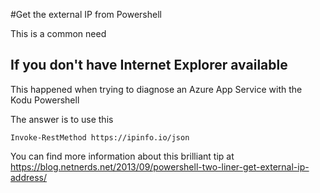 #Get the external IP from Powershell

This is a common need 


## If you don't have Internet Explorer available

This happened when trying to diagnose an Azure App Service with the Kodu Powershell

The answer is to use this

```
Invoke-RestMethod https://ipinfo.io/json
```

You can find more information about this brilliant tip at https://blog.netnerds.net/2013/09/powershell-two-liner-get-external-ip-address/
